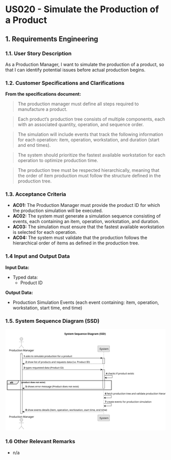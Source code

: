 # US020 - Simulate the Production of a Product

## 1. Requirements Engineering

### 1.1. User Story Description

As a Production Manager, I want to simulate the production of a product, so that I can identify potential issues before actual production begins.

### 1.2. Customer Specifications and Clarifications

**From the specifications document:**

>   The production manager must define all steps required to manufacture a product.

>	Each product’s production tree consists of multiple components, each with an associated quantity, operation, and sequence order.

>   The simulation will include events that track the following information for each operation: item, operation, workstation, and duration (start and end times).

>   The system should prioritize the fastest available workstation for each operation to optimize production time.

>   The production tree must be respected hierarchically, meaning that the order of item production must follow the structure defined in the production tree.

### 1.3. Acceptance Criteria

* **AC01:** The Production Manager must provide the product ID for which the production simulation will be executed.
* **AC02:** The system must generate a simulation sequence consisting of events, each containing an item, operation, workstation, and duration.
* **AC03:** The simulation must ensure that the fastest available workstation is selected for each operation.
* **AC04:** The system must validate that the production follows the hierarchical order of items as defined in the production tree.

### 1.4 Input and Output Data

**Input Data:**

* Typed data:
  * Product ID

**Output Data:**

* Production Simulation Events (each event containing: item, operation, workstation, start time, end time)

### 1.5. System Sequence Diagram (SSD)

![System Sequence Diagram](svg/us020-system-sequence-diagram.svg)

### 1.6 Other Relevant Remarks

* n/a